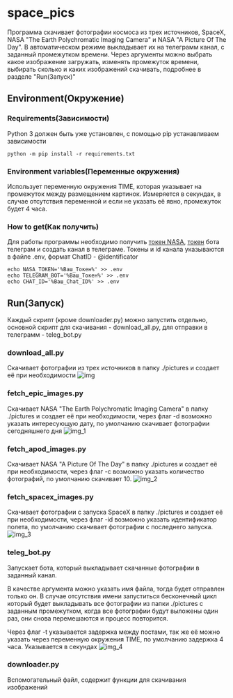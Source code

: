 # space_pics
Программа скачивает фотографии космоса из трех источников, SpaceX, NASA "The Earth Polychromatic Imaging Camera" и NASA 
"A Picture Of The Day". В автоматическом режиме выкладывает их на телеграмм канал, с заданный промежутком времени.
Через аргументы можно выбрать какое изображение загружать, изменять промежуток времени, выбирать сколько и каких 
изображений скачивать, подробнее в разделе "Run(Запуск)"
## Environment(Окружение)
### Requirements(Зависимости)
Python 3 должен быть уже установлен, с помощью pip устанавливаем зависимости

    python -m pip install -r requirements.txt

### Environment variables(Переменные окружения)
Использует переменную окружения TIME, которая указывает на промежуток между размещением картинок. Измеряется в секундах,
в случае отсутствия переменной и если не указать её явно, промежуток будет 4 часа.
### How to get(Как получить)
Для работы программы необходимо получить [токен NASA](https://api.nasa.gov/), [токен](https://telegram.me/BotFather)
бота телеграм и создать канал в телеграме. Токены и id канала указываются в файле .env, формат ChatID - @identificator

    echo NASA_TOKEN='%Ваш_Токен%' >> .env
    echo TELEGRAM_BOT='%Ваш_Токен%' >> .env
    echo CHAT_ID='%Ваш_Chat_ID%' >> .env

## Run(Запуск)
Каждый скрипт (кроме downloader.py) можно запустить отдельно, основной скрипт для скачивания - download_all.py,
для отправки в телеграмм - teleg_bot.py
### download_all.py
Скачивает фотографии из трех источников в папку ./pictures и создает её при необходимости
![img](https://github.com/MilanOfc/space_pics/assets/122183166/8d3fde7d-d8a4-4b2b-8a78-c0832e08ea6c)


### fetch_epic_images.py
Скачивает NASA "The Earth Polychromatic Imaging Camera" в папку ./pictures и создает её при необходимости, через флаг 
-d возможно указать интересующую дату, по умолчанию скачивает фотографии сегодняшнего дня
![img_1](https://github.com/MilanOfc/space_pics/assets/122183166/9ee909fb-2ba1-4510-a6ae-a19f8132803e)


### fetch_apod_images.py
Скачивает NASA "A Picture Of The Day" в папку ./pictures и создает её при необходимости, через флаг 
-c возможно указать количество фотографий, по умолчанию скачивает 10.
![img_2](https://github.com/MilanOfc/space_pics/assets/122183166/631dd5f6-a709-4a5a-bdf2-6c7fc75f71cc)



### fetch_spacex_images.py
Скачивает фотографии с запуска SpaceX в папку ./pictures и создает её при необходимости, через флаг 
-id возможно указать идентификатор полета, по умолчанию скачивает фотографии с последнего запуска.
![img_3](https://github.com/MilanOfc/space_pics/assets/122183166/baa6e66e-0941-4814-91ac-8a03a2712bdd)


### teleg_bot.py
Запускает бота, который выкладывает скачанные фотографии в заданный канал.

В качестве аргумента можно указать имя файла,
тогда будет отправлен только он. В случае отсутствия имени запуститься бесконечный цикл который будет выкладывать все фотографии из папки ./pictures с заданным промежутком,
когда все фотографии будут выложены один раз, они снова перемешаются и процесс повторится. 

Через флаг -t указывается задержка между постами, так же её можно указать через переменную окружения TIME, по умолчанию задержка 4 часа. 
Указывается в секундах
![img_4](https://github.com/MilanOfc/space_pics/assets/122183166/1344cf27-6fa8-4126-adc1-5cbfb766112f)




### downloader.py
Вспомогательный файл, содержит функции для скачивания изображений
